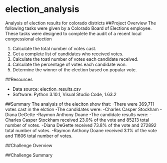 # election_analysis
Analysis of election results for colorado districts
##Project Overview
The following tasks were given by a Colorado Board of Elections employee. These tasks were designed to complete the audit of a recent local congressional election

1. Calculate the total number of votes cast.
2. Get a complete list of candidates who received votes.
3. Calculate the toatl number of votes each candidate received.
4. Calculate the percentage of votes each candidate won.
5. Determine the winner of the election based on popular vote.

##Resources
- Data source: election_results.csv
- Software: Python 3.10.1, Visual Studio Code, 1.63.2

##Summary
The analysis of the eleciton show that:
-There were 369,711 votes cast in the elction
-The candidates were:
  -Charles Casper Stockham
  -Diana DeGette
  -Raymon Anthony Doane
 -The candidate results were:
    -Charles Casper Stockham received 23.0% of the vote and 85213 total number of votes.
    -Diana DeGette received 73.8% of the vote and 272892 total number of votes.
    -Raymon Anthony Doane received 3.1% of the vote and 11606 total number of votes.

##Challenge Overview

##Challenge Summary

